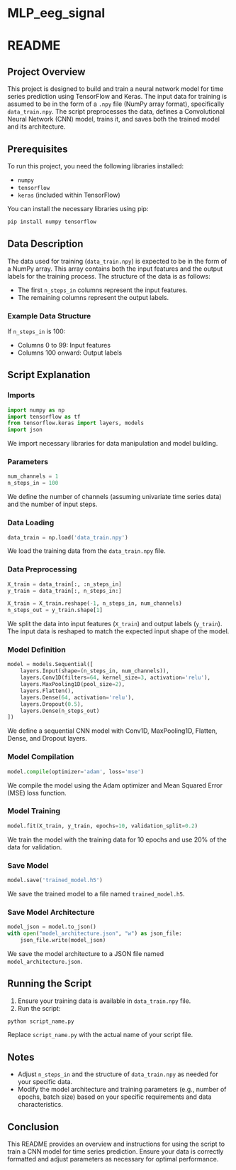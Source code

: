 # MLP_eeg_signal
# README

## Project Overview

This project is designed to build and train a neural network model for time series prediction using TensorFlow and Keras. The input data for training is assumed to be in the form of a `.npy` file (NumPy array format), specifically `data_train.npy`. The script preprocesses the data, defines a Convolutional Neural Network (CNN) model, trains it, and saves both the trained model and its architecture.

## Prerequisites

To run this project, you need the following libraries installed:
- `numpy`
- `tensorflow`
- `keras` (included within TensorFlow)

You can install the necessary libraries using pip:
```sh
pip install numpy tensorflow
```

## Data Description

The data used for training (`data_train.npy`) is expected to be in the form of a NumPy array. This array contains both the input features and the output labels for the training process. The structure of the data is as follows:
- The first `n_steps_in` columns represent the input features.
- The remaining columns represent the output labels.

### Example Data Structure
If `n_steps_in` is 100:
- Columns 0 to 99: Input features
- Columns 100 onward: Output labels

## Script Explanation

### Imports
```python
import numpy as np
import tensorflow as tf
from tensorflow.keras import layers, models
import json
```
We import necessary libraries for data manipulation and model building.

### Parameters
```python
num_channels = 1
n_steps_in = 100
```
We define the number of channels (assuming univariate time series data) and the number of input steps.

### Data Loading
```python
data_train = np.load('data_train.npy')
```
We load the training data from the `data_train.npy` file.

### Data Preprocessing
```python
X_train = data_train[:, :n_steps_in]
y_train = data_train[:, n_steps_in:]

X_train = X_train.reshape(-1, n_steps_in, num_channels)
n_steps_out = y_train.shape[1]
```
We split the data into input features (`X_train`) and output labels (`y_train`). The input data is reshaped to match the expected input shape of the model.

### Model Definition
```python
model = models.Sequential([
    layers.Input(shape=(n_steps_in, num_channels)),
    layers.Conv1D(filters=64, kernel_size=3, activation='relu'),
    layers.MaxPooling1D(pool_size=2),
    layers.Flatten(),
    layers.Dense(64, activation='relu'),
    layers.Dropout(0.5),
    layers.Dense(n_steps_out)
])
```
We define a sequential CNN model with Conv1D, MaxPooling1D, Flatten, Dense, and Dropout layers.

### Model Compilation
```python
model.compile(optimizer='adam', loss='mse')
```
We compile the model using the Adam optimizer and Mean Squared Error (MSE) loss function.

### Model Training
```python
model.fit(X_train, y_train, epochs=10, validation_split=0.2)
```
We train the model with the training data for 10 epochs and use 20% of the data for validation.

### Save Model
```python
model.save('trained_model.h5')
```
We save the trained model to a file named `trained_model.h5`.

### Save Model Architecture
```python
model_json = model.to_json()
with open("model_architecture.json", "w") as json_file:
    json_file.write(model_json)
```
We save the model architecture to a JSON file named `model_architecture.json`.

## Running the Script

1. Ensure your training data is available in `data_train.npy` file.
2. Run the script:
```sh
python script_name.py
```
Replace `script_name.py` with the actual name of your script file.

## Notes

- Adjust `n_steps_in` and the structure of `data_train.npy` as needed for your specific data.
- Modify the model architecture and training parameters (e.g., number of epochs, batch size) based on your specific requirements and data characteristics.

## Conclusion

This README provides an overview and instructions for using the script to train a CNN model for time series prediction. Ensure your data is correctly formatted and adjust parameters as necessary for optimal performance.
